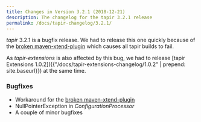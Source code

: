 ```yaml
---
title: Changes in Version 3.2.1 (2018-12-21)
description: The changelog for the tapir 3.2.1 release
permalink: /docs/tapir-changelog/3.2.1/
---
```


*tapir* 3.2.1 is a bugfix release. We had to release this one quickly because of the [broken maven-xtend-plugin](https://github.com/eclipse/xtext/issues/1373) which causes all tapir builds to fail.

As *tapir-extensions* is also affected by this bug, we had to release [tapir Extensions 1.0.2]({{"/docs/tapir-extensions-changelog/1.0.2" | prepend: site.baseurl}}) at the same time.

### Bugfixes
* Workaround for the [broken maven-xtend-plugin](https://github.com/eclipse/xtext/issues/1373)
* NullPointerException in *ConfigurationProcessor*
* A couple of minor bugfixes
